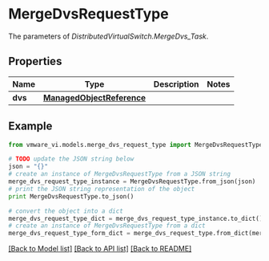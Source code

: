 # MergeDvsRequestType

The parameters of *DistributedVirtualSwitch.MergeDvs_Task*. 

## Properties
Name | Type | Description | Notes
------------ | ------------- | ------------- | -------------
**dvs** | [**ManagedObjectReference**](ManagedObjectReference.md) |  | 

## Example

```python
from vmware_vi.models.merge_dvs_request_type import MergeDvsRequestType

# TODO update the JSON string below
json = "{}"
# create an instance of MergeDvsRequestType from a JSON string
merge_dvs_request_type_instance = MergeDvsRequestType.from_json(json)
# print the JSON string representation of the object
print MergeDvsRequestType.to_json()

# convert the object into a dict
merge_dvs_request_type_dict = merge_dvs_request_type_instance.to_dict()
# create an instance of MergeDvsRequestType from a dict
merge_dvs_request_type_form_dict = merge_dvs_request_type.from_dict(merge_dvs_request_type_dict)
```
[[Back to Model list]](../README.md#documentation-for-models) [[Back to API list]](../README.md#documentation-for-api-endpoints) [[Back to README]](../README.md)


